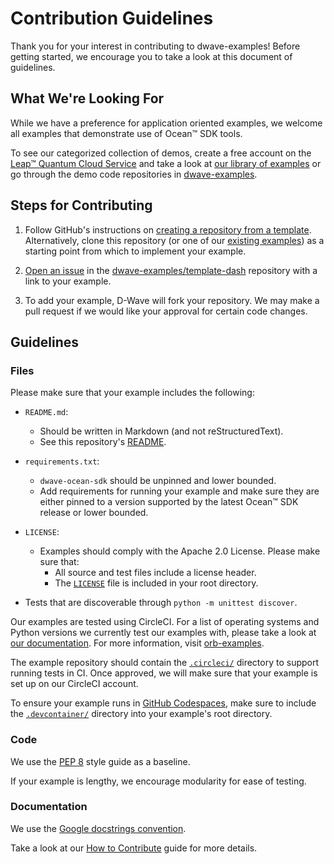 # Contribution Guidelines

Thank you for your interest in contributing to dwave-examples! Before getting
started, we encourage you to take a look at this document of guidelines.

## What We're Looking For

While we have a preference for application oriented examples, we welcome all
examples that demonstrate use of Ocean&#8482; SDK tools.

To see our categorized collection of demos, create a free account on the
[Leap&#8482; Quantum Cloud Service](https://cloud.dwavesys.com/leap/signup/) and take a look at
[our library of examples](https://cloud.dwavesys.com/leap/examples/) or
go through the demo code repositories in [dwave-examples](https://github.com/dwave-examples).

## Steps for Contributing

1. Follow GitHub's instructions on [creating a repository from a template](https://docs.github.com/en/repositories/creating-and-managing-repositories/creating-a-repository-from-a-template).
   Alternatively, clone this repository (or one of our [existing examples](https://github.com/dwave-examples)) as a
   starting point from which to implement your example.

2. [Open an issue](https://github.com/dwave-examples/template-dash/issues/new/choose) in the
   [dwave-examples/template-dash](https://github.com/dwave-examples/template-dash) repository with a link to your example.

3. To add your example, D-Wave will fork your repository. We may make a pull
   request if we would like your approval for certain code changes.

## Guidelines

### Files

Please make sure that your example includes the following:

* `README.md`:
    * Should be written in Markdown (and not reStructuredText).
    * See this repository's [README](README.md).

* `requirements.txt`:
    * `dwave-ocean-sdk` should be unpinned and lower bounded.
    * Add requirements for running your example and make sure they are either pinned to a version supported by the latest Ocean&#8482; SDK release or lower bounded.

* `LICENSE`:
    * Examples should comply with the Apache 2.0 License. Please make sure that:
        * All source and test files include a license header.
        * The [`LICENSE`](LICENSE) file is included in your root directory.

* Tests that are discoverable through `python -m unittest discover`.

Our examples are tested using CircleCI. For a list of operating systems and
Python versions we currently test our examples with, please take a look at [our
documentation](https://docs.ocean.dwavesys.com/en/stable/overview/install.html).
For more information, visit [orb-examples](https://circleci.com/developer/orbs/orb/dwave/orb-examples).

The example repository should contain the [`.circleci/`](.circleci/) directory to support running tests in CI.
Once approved, we will make sure that your example is set up on our CircleCI account.

To ensure your example runs in [GitHub Codespaces](https://docs.github.com/en/codespaces/overview),
make sure to include the [`.devcontainer/`](.devcontainer/) directory into your example's root directory.

### Code

We use the [PEP 8](https://www.python.org/dev/peps/pep-0008/) style guide as a baseline.

If your example is lengthy, we encourage modularity for ease of testing.

### Documentation

We use the [Google docstrings convention](https://google.github.io/styleguide/pyguide.html#38-comments-and-docstrings).

Take a look at our [How to Contribute](https://docs.ocean.dwavesys.com/en/latest/contributing.html#documentation-and-comments)
guide for more details.
